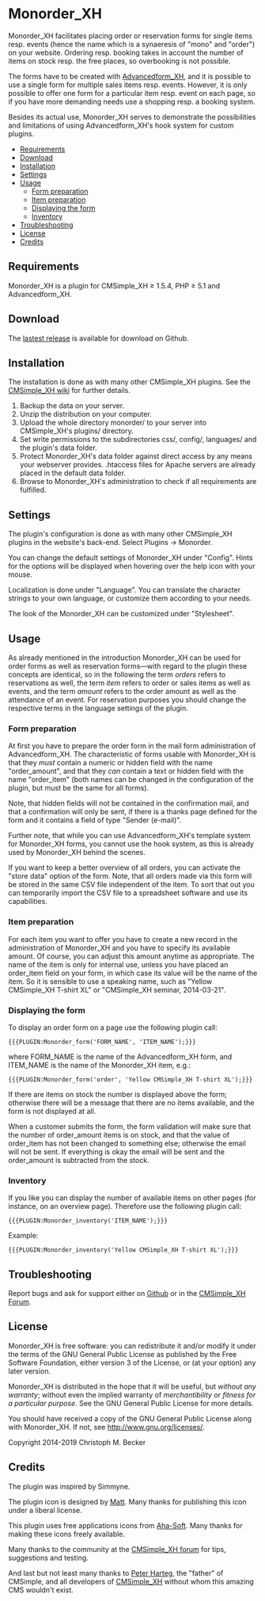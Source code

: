 # Monorder\_XH 

Monorder\_XH facilitates placing order or reservation forms for single
items resp. events (hence the name which is a synaeresis of "mono" and
"order") on your website. Ordering resp. booking takes in account the
number of items on stock resp. the free places, so overbooking is not
possible.

The forms have to be created with
[Advancedform\_XH](https://github.com/cmb69/advancedform_xh), and
it is possible to use a single form for multiple sales items resp.
events. However, it is only possible to offer one form for a particular
item resp. event on each page, so if you have more demanding needs use a
shopping resp. a booking system.

Besides its actual use, Monorder\_XH serves to demonstrate the
possibilities and limitations of using Advancedform\_XH's hook system
for custom plugins.

  - [Requirements](#requirements)
  - [Download](#download)
  - [Installation](#installation)
  - [Settings](#settings)
  - [Usage](#usage)
      - [Form preparation](#form-preparation)
      - [Item preparation](#item-preparation)
      - [Displaying the form](#displaying-the-form)
      - [Inventory](#inventory)
  - [Troubleshooting](#troubleshooting)
  - [License](#license)
  - [Credits](#credits)

## Requirements

Monorder\_XH is a plugin for CMSimple\_XH ≥ 1.5.4,
PHP ≥ 5.1 and Advancedform\_XH.

## Download

The [lastest release](https://github.com/cmb69/monorder_xh/releases/latest) is available for download on Github.

## Installation

The installation is done as with many other CMSimple\_XH plugins. See
the [CMSimple\_XH
wiki](https://wiki.cmsimple-xh.org/doku.php/installation) for further
details.

1.  Backup the data on your server.
2.  Unzip the distribution on your computer.
3.  Upload the whole directory monorder/ to your server into
    CMSimple\_XH's plugins/ directory.
4.  Set write permissions to the subdirectories css/, config/,
    languages/ and the plugin's data folder.
5.  Protect Monorder\_XH's data folder against direct access by any
    means your webserver provides. .htaccess files for Apache servers
    are already placed in the default data folder.
6.  Browse to Monorder\_XH's administration to check if all requirements
    are fulfilled.

## Settings

The plugin's configuration is done as with many other CMSimple\_XH
plugins in the website's back-end. Select Plugins → Monorder.

You can change the default settings of Monorder\_XH under "Config".
Hints for the options will be displayed when hovering over the help icon
with your mouse.

Localization is done under "Language". You can translate the character
strings to your own language, or customize them according to your needs.

The look of the Monorder\_XH can be customized under "Stylesheet".

## Usage

As already mentioned in the introduction Monorder\_XH can be used for
order forms as well as reservation forms—with regard to the plugin these
concepts are identical, so in the following the term *orders* refers to
reservations as well, the term *item* refers to order or sales items as
well as events, and the term *amount* refers to the order amount as well
as the attendance of an event. For reservation purposes you should
change the respective terms in the language settings of the plugin.

### Form preparation

At first you have to prepare the order form in the mail form
administration of Advancedform\_XH. The characteristic of forms usable with
Monorder\_XH is that they *must* contain a numeric or hidden field with
the name "order\_amount", and that they *can* contain a text or hidden
field with the name "order\_item" (both names can be changed in the
configuration of the plugin, but must be the same for all forms).

Note, that hidden fields will not be contained in the confirmation mail,
and that a confirmation will only be sent, if there is a thanks page
defined for the form and it contains a field of type "Sender (e-mail)".

Further note, that while you can use Advancedform\_XH's template
system for Monorder\_XH forms, you cannot use the hook
system, as this is already used by Monorder\_XH behind the scenes.

If you want to keep a better overview of all orders, you can activate
the "store data" option of the form. Note, that all orders made via this
form will be stored in the same CSV file independent of the item. To
sort that out you can temporarily import the CSV file to a spreadsheet
software and use its capabilities.

### Item preparation

For each item you want to offer you have to create a new record in the
administration of Monorder\_XH and you have to specify its available
amount. Of course, you can adjust this amount anytime as appropriate.
The name of the item is only for internal use, unless you have placed an
order\_item field on your form, in which case its value will be the name
of the item. So it is sensible to use a speaking name, such as "Yellow
CMSimple\_XH T-shirt XL" or "CMSimple\_XH seminar, 2014-03-21".

### Displaying the form

To display an order form on a page use the following plugin call:

    {{{PLUGIN:Monorder_form('FORM_NAME', 'ITEM_NAME');}}}

where FORM\_NAME is the name of the Advancedform\_XH form, and
ITEM\_NAME is the name of the Monorder\_XH item,
    e.g.:

    {{{PLUGIN:Monorder_form('order', 'Yellow CMSimple_XH T-shirt XL');}}}

If there are items on stock the number is displayed above the form;
otherwise there will be a message that there are no items available, and
the form is not displayed at all.

When a customer submits the form, the form validation will make sure
that the number of order\_amount items is on stock, and that the value
of order\_item has not been changed to something else; otherwise the
email will not be sent. If everything is okay the email will be sent and
the order\_amount is subtracted from the stock.

### Inventory

If you like you can display the number of available items on other pages
(for instance, on an overview page). Therefore use the following plugin
call:

    {{{PLUGIN:Monorder_inventory('ITEM_NAME');}}}

Example:

    {{{PLUGIN:Monorder_inventory('Yellow CMSimple_XH T-shirt XL');}}}

## Troubleshooting

Report bugs and ask for support either on [Github](https://github.com/cmb69/monorder_xh/issues)
or in the [CMSimple_XH Forum](https://cmsimpleforum.com/).

## License

Monorder\_XH is free software: you can redistribute it and/or modify
it under the terms of the GNU General Public License as published by
the Free Software Foundation, either version 3 of the License, or
(at your option) any later version.

Monorder\_XH is distributed in the hope that it will be useful,
but *without any warranty*; without even the implied warranty of
*merchantibility* or *fitness for a particular purpose*. See the
GNU General Public License for more details.

You should have received a copy of the GNU General Public License
along with Monorder\_XH. If not, see <http://www.gnu.org/licenses/>.

Copyright 2014-2019 Christoph M. Becker

## Credits

The plugin was inspired by Simmyne.

The plugin icon is designed by
[Matt](http://www.freeiconsdownload.com/). Many thanks for publishing
this icon under a liberal license.

This plugin uses free applications icons from
[Aha-Soft](http://www.aha-soft.com/). Many thanks for making these icons
freely available.

Many thanks to the community at the [CMSimple\_XH
forum](http://www.cmsimpleforum.com/) for tips, suggestions and testing.

And last but not least many thanks to [Peter Harteg](http://harteg.dk/),
the "father" of CMSimple, and all developers of
[CMSimple\_XH](http://www.cmsimple-xh.org/) without whom this amazing
CMS wouldn't exist.
